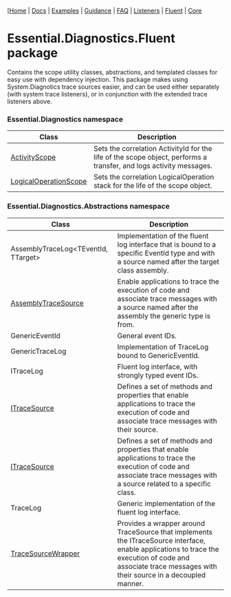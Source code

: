 [[Home](../ReadMe.md) | [Docs](ReadMe.md) | [Examples](Examples.md) | [Guidance](Guidance.md) | [FAQ](FAQ.md) | [Listeners](Trace-Listeners.md) | [Fluent](Essential-Diagnostics-Fluent.md) | [Core](Essential-Diagnostics-Core.md)

# Essential.Diagnostics.Fluent package

Contains the scope utility classes, abstractions, and templated classes for easy use with dependency injection. This package makes using System.Diagnotics trace sources easier, and can be used either separately (with system trace listeners), or in conjunction with the extended trace listeners above.

### Essential.Diagnostics namespace

| Class | Description |
| ----- | ----------- |
| [ActivityScope](reference/ActivityScope.md) | Sets the correlation ActivityId for the life of the scope object, performs a transfer, and logs activity messages. |
| [LogicalOperationScope](reference/LogicalOperationScope.md) | Sets the correlation LogicalOperation stack for the life of the scope object. |

### Essential.Diagnostics.Abstractions namespace

| Class | Description |
| ----- | ----------- |
| AssemblyTraceLog<TEventId, TTarget> | Implementation of the fluent log interface that is bound to a specific EventId type and with a source named after the target class assembly. |
| [AssemblyTraceSource<TTarget>](reference/AssemblyTraceSource_T.md) | Enable applications to trace the execution of code and associate trace messages with a source named after the assembly the generic type is from. |
| GenericEventId | General event IDs. |
| GenericTraceLog | Implementation of TraceLog<TEventId> bound to GenericEventId. |
| ITraceLog<TEventId> | Fluent log interface, with strongly typed event IDs. |
| [ITraceSource](reference/ITraceSource.md) | Defines a set of methods and properties that enable applications to trace the execution of code and associate trace messages with their source.  |
| [ITraceSource<TTarget>](reference/ITraceSource_T.md) | Defines a set of methods and properties that enable applications to trace the execution of code and associate trace messages with a source related to a specific class. |
| TraceLog<TEventId> | Generic implementation of the fluent log interface. |
| [TraceSourceWrapper](reference/TraceSourceWrapper.md) | Provides a wrapper around TraceSource that implements the ITraceSource interface, enable applications to trace the execution of code and associate trace messages with their source in a decoupled manner. |
